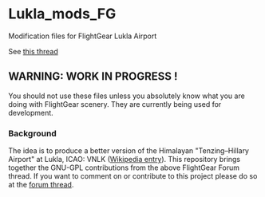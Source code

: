 # Lukla_mods_FG
 Modification files for FlightGear Lukla Airport

See [this thread](https://forum.flightgear.org/viewtopic.php?f=5&t=38532&p=379109#p379103)

## WARNING: WORK IN PROGRESS !

You should not use these files unless you absolutely know what you are doing with FlightGear scenery.  They are currently being used for development. 

### Background

The idea is to produce a better version of the Himalayan "Tenzing–Hillary Airport" at Lukla, ICAO: VNLK ([Wikipedia entry](https://en.wikipedia.org/wiki/Tenzing–Hillary_Airport)). This repository brings together the GNU-GPL contributions from the above FlightGear Forum thread. If you want to comment on or contribute to this project please do so at the [forum thread](https://forum.flightgear.org/viewtopic.php?f=5&t=38532&p=379109#p379103).





